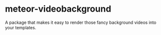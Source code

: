 # meteor-videobackground
A package that makes it easy to render those fancy background videos into your templates.
